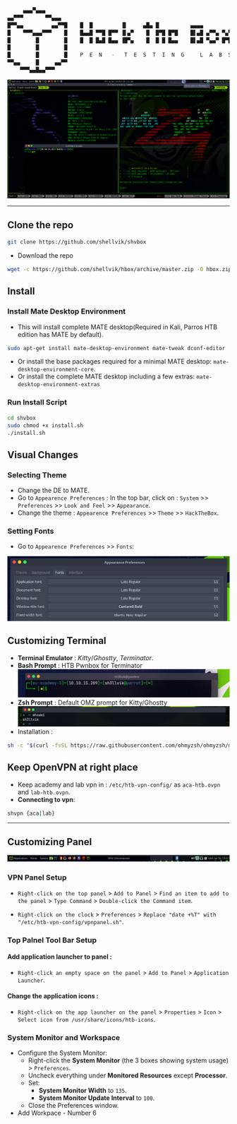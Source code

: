 ```bash
     ▄▄▄▀▄▄▄
▄▄▀▀▀       ▀▀▄▄▄
█▀▀▄▄         ▄▄▀▀█    █  █         ▐▌     ▄█▄ █          ▄▄▄▄
█    ▀▀▀▄▄▄▀▀▀    █    █▄▄█ ▀▀█ █▀▀ ▐▌▄▀    █  █▀█ █▀█    █▌▄█ ▄▀▀▄ ▀▄▀
█        █        █    █  █ █▄█ █▄▄ ▐█▀▄    █  █ █ █▄▄    █▌▄█ ▀▄▄▀ █▀█
█        █        █
█        █        █    P  E  N   -   T  E  S  T  I  N  G     L  A  B  S
▀▀▄▄     █     ▄▄▀▀
    ▀▀▀▄▄█▄▄▀▀▀

```

![htb screenshot](src/denv.png?raw=true "pwnbox")

---

## Clone the repo

```bash
git clone https://github.com/shellvik/shvbox
```

- Download the repo

```bash
wget -c https://github.com/shellvik/hbox/archive/master.zip -O hbox.zip  && unzip shvbox.zip && rm -rf shvbox.zip
```

## Install

### Install Mate Desktop Environment

- This will install complete MATE desktop(Required in Kali, Parros HTB edition has MATE by default).

```bash
sudo apt-get install mate-desktop-environment mate-tweak dconf-editor
```

- Or install the base packages required for a minimal MATE desktop: `mate-desktop-environment-core`.
- Or install the complete MATE desktop including a few extras: `mate-desktop-environment-extras`

### Run Install Script

```bash
cd shvbox
sudo chmod +x install.sh
./install.sh
```

## Visual Changes

### Selecting Theme

- Change the DE to MATE.
- Go to `Appearence Preferences` : In the top bar, click on : `System` >> `Preferences` >> `Look and Feel` >> `Appearance`.
- Change the theme : `Appearence Preferences` >> `Theme` >> `HackTheBox`.

### Setting Fonts

- Go to `Appearence Preferences` >> `Fonts`:

![Font Settings](src/font-set.png?raw=true)

## Customizing Terminal

- **Terminal Emulator** : _Kitty_/_Ghostty_, _Terminator_.
- **Bash Prompt** : HTB Pwnbox for Terminator
  ![Bash-Prompt](src/bash-prompt.png)
- **Zsh Prompt** : Default OMZ prompt for Kitty/Ghostty
  ![Zsh-Prompt](src/zsh-prompt.png)
- Installation :

```bash
sh -c "$(curl -fsSL https://raw.githubusercontent.com/ohmyzsh/ohmyzsh/master/tools/install.sh)"
```

## Keep OpenVPN at right place

- Keep academy and lab vpn in : `/etc/htb-vpn-config/` as `aca-htb.ovpn`
  and `lab-htb.ovpn`.
- **Connecting to vpn**:

```bash
shvpn {aca|lab}
```

---

## Customizing Panel

![Panel](src/panel-demo.png)

### VPN Panel Setup

- `Right-click on the top panel` > `Add to Panel` > `Find an item to add to the panel` > `Type Command` > `Double-click the Command item`.

- `Right-click on the clock` > `Preferences` > `Replace "date +%T" with "/etc/htb-vpn-config/vpnpanel.sh"`.

### Top Palnel Tool Bar Setup

#### Add application launcher to panel :

- `Right-click an empty space on the panel` > `Add to Panel` > `Application Launcher`.

#### Change the application icons :

- `Right-click on the app launcher on the panel` > `Properties` > `Icon` > `Select icon from /usr/share/icons/htb-icons`.

### System Monitor and Workspace

- Configure the System Monitor:
  - Right-click the **System Monitor** (the 3 boxes showing system usage) > `Preferences`.
  - Uncheck everything under **Monitored Resources** except **Processor**.
  - Set:
    - **System Monitor Width** to `135`.
    - **System Monitor Update Interval** to `100`.
  - Close the Preferences window.
- Add Workpace - Number 6
